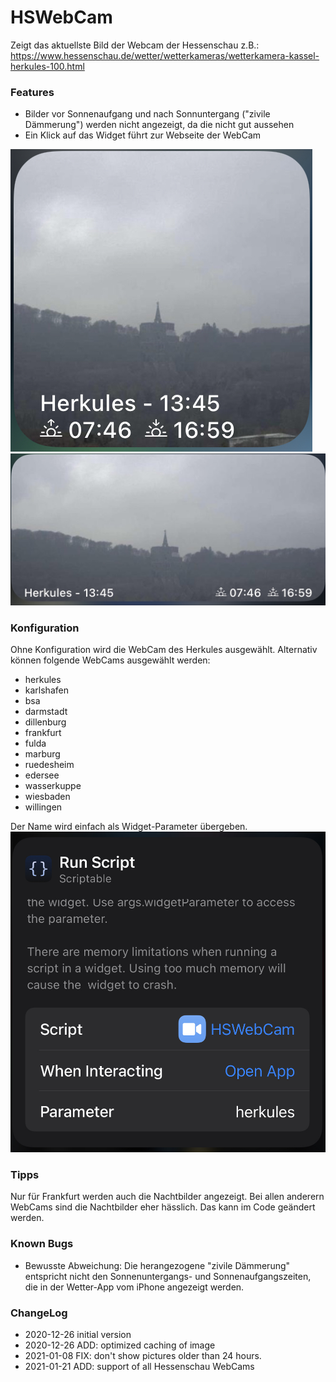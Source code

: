 # HSWebCam
Zeigt das aktuellste Bild der Webcam der Hessenschau
z.B.: https://www.hessenschau.de/wetter/wetterkameras/wetterkamera-kassel-herkules-100.html


### Features
- Bilder vor Sonnenaufgang und nach Sonnuntergang ("zivile Dämmerung") werden nicht angezeigt, da die nicht gut aussehen
- Ein Klick auf das Widget führt zur Webseite der WebCam

![](KSHerkulesWebCamSmall.jpg) 
![](KSHerkulesWebCamMedium.jpg)

### Konfiguration
Ohne Konfiguration wird die WebCam des Herkules ausgewählt. 
Alternativ können folgende WebCams ausgewählt werden:
- herkules
- karlshafen
- bsa
- darmstadt
- dillenburg
- frankfurt
- fulda
- marburg
- ruedesheim
- edersee
- wasserkuppe
- wiesbaden
- willingen

Der Name wird einfach als Widget-Parameter übergeben.
![](config.jpg)


### Tipps
Nur für Frankfurt werden auch die Nachtbilder angezeigt. Bei allen anderern WebCams sind die Nachtbilder eher hässlich.
Das kann im Code geändert werden. 


### Known Bugs
- Bewusste Abweichung: Die herangezogene "zivile Dämmerung" entspricht nicht den Sonnenuntergangs- und Sonnenaufgangszeiten, die in der Wetter-App vom iPhone angezeigt werden. 

### ChangeLog
- 2020-12-26 initial version
- 2020-12-26 ADD: optimized caching  of image
- 2021-01-08 FIX: don't show pictures older than 24 hours.
- 2021-01-21 ADD: support of all Hessenschau WebCams
